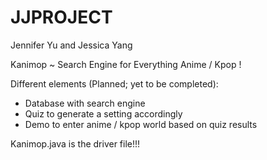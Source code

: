 # JJPROJECT
Jennifer Yu and Jessica Yang

Kanimop ~ Search Engine for Everything Anime / Kpop !

Different elements (Planned; yet to be completed): 
- Database with search engine
- Quiz to generate a setting accordingly
- Demo to enter anime / kpop world based on quiz results


Kanimop.java is the driver file!!!
